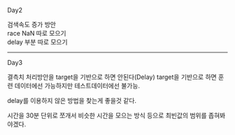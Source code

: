 
Day2

검색속도 증가 방안  
race NaN 따로 모으기  
delay 부분 따로 모으기  

----

Day3

결측치 처리방안을 target을 기반으로 하면 안된다(Delay)
target을 기반으로 하면 훈련 데이터에선 가능하지만 테스트데이터에선 불가능.

delay를 이용하지 않은 방법을 찾는게 좋을것 같다.

시간을 30분 단위로 쪼개서 비슷한 시간을 모으는 방식 등으로 최빈값의 범위를 좁혀봐야겠다.
